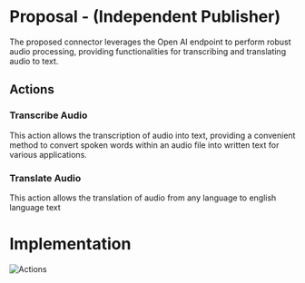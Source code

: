 # Proposal - <Whisper Open AI> (Independent Publisher)

The proposed connector leverages the Open AI endpoint to perform robust audio processing, providing functionalities for transcribing and translating audio to text.

## Actions

### Transcribe Audio

This action allows the transcription of audio into text, providing a convenient method to convert spoken words within an audio file into written text for various applications.


### Translate Audio

This action allows the translation of audio from any language to english language text

# Implementation

![Actions](https://github.com/PriyaranjanKS/WhisperOpenAI/assets/29351010/5bd282f0-bbca-4f27-8816-491444e237c1)
